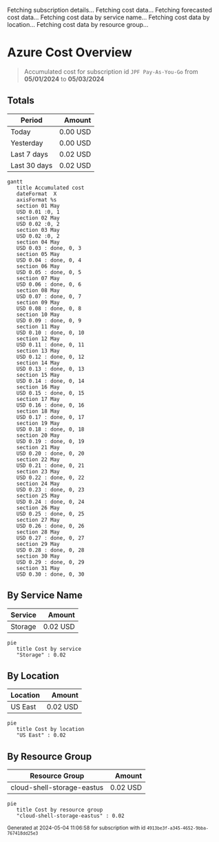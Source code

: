 Fetching subscription details...
Fetching cost data...
Fetching forecasted cost data...
Fetching cost data by service name...
Fetching cost data by location...
Fetching cost data by resource group...
# Azure Cost Overview

> Accumulated cost for subscription id `JPF Pay-As-You-Go` from **05/01/2024** to **05/03/2024**

## Totals

|Period|Amount|
|---|---:|
|Today|0.00 USD|
|Yesterday|0.00 USD|
|Last 7 days|0.02 USD|
|Last 30 days|0.02 USD|

```mermaid
gantt
   title Accumulated cost
   dateFormat  X
   axisFormat %s
   section 01 May
   USD 0.01 :0, 1
   section 02 May
   USD 0.02 :0, 2
   section 03 May
   USD 0.02 :0, 2
   section 04 May
   USD 0.03 : done, 0, 3
   section 05 May
   USD 0.04 : done, 0, 4
   section 06 May
   USD 0.05 : done, 0, 5
   section 07 May
   USD 0.06 : done, 0, 6
   section 08 May
   USD 0.07 : done, 0, 7
   section 09 May
   USD 0.08 : done, 0, 8
   section 10 May
   USD 0.09 : done, 0, 9
   section 11 May
   USD 0.10 : done, 0, 10
   section 12 May
   USD 0.11 : done, 0, 11
   section 13 May
   USD 0.12 : done, 0, 12
   section 14 May
   USD 0.13 : done, 0, 13
   section 15 May
   USD 0.14 : done, 0, 14
   section 16 May
   USD 0.15 : done, 0, 15
   section 17 May
   USD 0.16 : done, 0, 16
   section 18 May
   USD 0.17 : done, 0, 17
   section 19 May
   USD 0.18 : done, 0, 18
   section 20 May
   USD 0.19 : done, 0, 19
   section 21 May
   USD 0.20 : done, 0, 20
   section 22 May
   USD 0.21 : done, 0, 21
   section 23 May
   USD 0.22 : done, 0, 22
   section 24 May
   USD 0.23 : done, 0, 23
   section 25 May
   USD 0.24 : done, 0, 24
   section 26 May
   USD 0.25 : done, 0, 25
   section 27 May
   USD 0.26 : done, 0, 26
   section 28 May
   USD 0.27 : done, 0, 27
   section 29 May
   USD 0.28 : done, 0, 28
   section 30 May
   USD 0.29 : done, 0, 29
   section 31 May
   USD 0.30 : done, 0, 30
```

## By Service Name

|Service|Amount|
|---|---:|
|Storage|0.02 USD|

```mermaid
pie
   title Cost by service
   "Storage" : 0.02
```

## By Location

|Location|Amount|
|---|---:|
|US East|0.02 USD|

```mermaid
pie
   title Cost by location
   "US East" : 0.02
```

## By Resource Group

|Resource Group|Amount|
|---|---:|
|cloud-shell-storage-eastus|0.02 USD|

```mermaid
pie
   title Cost by resource group
   "cloud-shell-storage-eastus" : 0.02
```

<sup>Generated at 2024-05-04 11:06:58 for subscription with id `4913be3f-a345-4652-9bba-767418dd25e3`</sup>
